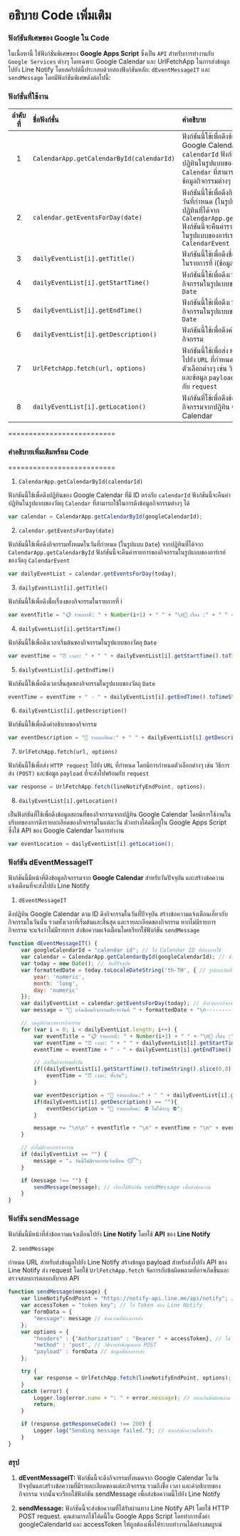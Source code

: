 # อธิบาย Code เพิ่มเติม

### ฟังก์ชันพิเศษของ Google ใน Code 
ในเนื้อหานี้ ใช้ฟังก์ชันพิเศษของ **Google Apps Script** ซึ่งเป็น `API` สำหรับการทำงานกับ `Google Services` ต่างๆ โดยเฉพาะ Google Calendar และ UrlFetchApp ในการส่งข้อมูลไปยัง Line Notify โดยสคริปต์นี้ประกอบด้วยสองฟังก์ชันหลัก: `dEventMessageIT` และ `sendMessage` โดยมีฟังก์ชันพิเศษดังต่อไปนี้:

### ฟังก์ชั่นที่ใช้งาน

|ลำดับที่|ชื่อฟังก์ชั่น|คำอธิบาย|
| :----: | :---- | :---- |
|1|`CalendarApp.getCalendarById(calendarId)`|ฟังก์ชันนี้ใช้เพื่อดึงข้อมูลปฏิทินของ Google Calendar ที่มี ID ตรงกับ `calendarId` ฟังก์ชันนี้จะคืนค่าปฏิทินในรูปแบบของ `Object Calendar` ที่สามารถใช้ในการดึงข้อมูลกิจกรรมต่างๆ|
|2|`calendar.getEventsForDay(date)`|ฟังก์ชันนี้ใช้เพื่อดึงกิจกรรมทั้งหมดในวันที่กำหนด (ในรูปแบบ `Date`) จากปฏิทินที่ได้จาก `CalendarApp.getCalendarById` ฟังก์ชันนี้จะคืนค่ารายการของกิจกรรมในรูปแบบของอาร์เรย์ของ `Object CalendarEvent`|
|3|`dailyEventList[i].getTitle()`|ฟังก์ชันนี้ใช้เพื่อดึงชื่อเรื่องของกิจกรรมในรายการที่ i(ข้อมูลวนลูปรายการ)|
|4|`dailyEventList[i].getStartTime()`|ฟังก์ชันนี้ใช้เพื่อดึงเวลาเริ่มต้นของกิจกรรมในรูปแบบของ `Object Date`|
|5|`dailyEventList[i].getEndTime()`|ฟังก์ชันนี้ใช้เพื่อดึงเวลาสิ้นสุดของกิจกรรมในรูปแบบของ `Object Date`|
|6|`dailyEventList[i].getDescription()`|ฟังก์ชันนี้ใช้เพื่อดึงคำอธิบายของกิจกรรม|
|7|`UrlFetchApp.fetch(url, options)`|ฟังก์ชันนี้ใช้เพื่อส่ง `HTTP request` ไปยัง `URL` ที่กำหนด โดยมีการกำหนดตัวเลือกต่างๆ เช่น วิธีการส่ง (`POST`) และข้อมูล `payload` ที่จะส่งไปพร้อมกับ `request`|
|8|`dailyEventList[i].getLocation()`|ฟังก์ชันที่ใช้เพื่อดึงข้อมูลสถานที่ของกิจกรรมจากปฏิทิน Google Calendar |

==========================

### คำอธิบายเพิ่มเติมพร้อม Code
==========================
1. `CalendarApp.getCalendarById(calendarId)`

ฟังก์ชันนี้ใช้เพื่อดึงปฏิทินของ Google Calendar ที่มี ID ตรงกับ `calendarId` ฟังก์ชันนี้จะคืนค่าปฏิทินในรูปแบบของวัตถุ `Calendar` ที่สามารถใช้ในการดึงข้อมูลกิจกรรมต่างๆ ได้

```javascript
var calendar = CalendarApp.getCalendarById(googleCalendarId);
```

2. `calendar.getEventsForDay(date)`

ฟังก์ชันนี้ใช้เพื่อดึงกิจกรรมทั้งหมดในวันที่กำหนด (ในรูปแบบ `Date`) จากปฏิทินที่ได้จาก `CalendarApp.getCalendarById` ฟังก์ชันนี้จะคืนค่ารายการของกิจกรรมในรูปแบบของอาร์เรย์ของวัตถุ `CalendarEvent`

```javascript
var dailyEventList = calendar.getEventsForDay(today);
```

3. `dailyEventList[i].getTitle()`

ฟังก์ชันนี้ใช้เพื่อดึงชื่อเรื่องของกิจกรรมในรายการที่ i

```javascript
var eventTitle = "📋 รายการที่: " + Number(i+1) + " " + "\n📖 เรื่อง :" + " " + dailyEventList[i].getTitle();
```

4. `dailyEventList[i].getStartTime()`

ฟังก์ชันนี้ใช้เพื่อดึงเวลาเริ่มต้นของกิจกรรมในรูปแบบของวัตถุ `Date`

```javascript
var eventTime = "⏰ เวลา: " + " " + dailyEventList[i].getStartTime().toTimeString().slice(0,8);
```

5. `dailyEventList[i].getEndTime()`

ฟังก์ชันนี้ใช้เพื่อดึงเวลาสิ้นสุดของกิจกรรมในรูปแบบของวัตถุ `Date`

```javascript
eventTime = eventTime + " - " + dailyEventList[i].getEndTime().toTimeString().slice(0, 8);
```

6. `dailyEventList[i].getDescription()`

ฟังก์ชันนี้ใช้เพื่อดึงคำอธิบายของกิจกรรม

```javascript
var eventDescription = "📄 รายละเอียด:" + " " + dailyEventList[i].getDescription() + " \n";
```

7. `UrlFetchApp.fetch(url, options)`

ฟังก์ชันนี้ใช้เพื่อส่ง `HTTP request` ไปยัง `URL` ที่กำหนด โดยมีการกำหนดตัวเลือกต่างๆ เช่น วิธีการส่ง `(POST)` และข้อมูล `payload` ที่จะส่งไปพร้อมกับ `request`

```javascript
var response = UrlFetchApp.fetch(lineNotifyEndPoint, options);
```

8. `dailyEventList[i].getLocation()`

เป็นฟังก์ชันที่ใช้เพื่อดึงข้อมูลสถานที่ของกิจกรรมจากปฏิทิน Google Calendar โดยมีการใช้งานในบริบทของการดึงรายละเอียดของกิจกรรมในแต่ละวัน ตัวอย่างโค้ดนี้อยู่ใน Google Apps Script ซึ่งใช้ API ของ Google Calendar ในการทำงาน

```javascript
var eventLocation = dailyEventList[i].getLocation();
```

### ฟังก์ชัน dEventMessageIT
ฟังก์ชันนี้มีหน้าที่ดึงข้อมูลกิจกรรมจาก **Google Calendar** สำหรับวันปัจจุบัน และสร้างข้อความแจ้งเตือนที่จะส่งไปยัง Line Notify

1. `dEventMessageIT`

ดึงปฏิทิน Google Calendar ตาม ID
ดึงกิจกรรมในวันที่ปัจจุบัน
สร้างข้อความแจ้งเตือนเกี่ยวกับกิจกรรมในวันนั้น รวมทั้งเวลาที่เริ่มต้นและสิ้นสุด และรายละเอียดของกิจกรรม
หากไม่มีรายการกิจกรรม จะแจ้งว่าไม่มีรายการ
ส่งข้อความแจ้งเตือนโดยเรียกใช้ฟังก์ชัน `sendMessage`

```javascript
function dEventMessageIT() {
    var googleCalendarId = "calendar id"; // ใส่ Calendar ID ที่ต้องการใช้
    var calendar = CalendarApp.getCalendarById(googleCalendarId); // ดึง Calendar ตาม ID ที่ระบุ
    var today = new Date(); // วันที่ปัจจุบัน
    var formattedDate = today.toLocaleDateString('th-TH', { // รูปแบบวันที่ในภาษาไทย
        year: 'numeric',
        month: 'long',
        day: 'numeric'
    });
    var dailyEventList = calendar.getEventsForDay(today); // ดึงรายการกิจกรรมของวันปัจจุบัน
    var message = "📣 แจ้งเตือนกิจกรรมประจำวันที่ " + formattedDate + "\n-----------";

    // วนลูปผ่านรายการกิจกรรม
    for (var i = 0; i < dailyEventList.length; i++) {
        var eventTitle = "📋 รายการที่: " + Number(i+1) + " " + "\n📖 เรื่อง :" + " " + dailyEventList[i].getTitle();
        var eventTime = "⏰ เวลา: " + " " + dailyEventList[i].getStartTime().toTimeString().slice(0,8);
        eventTime = eventTime + " - " + dailyEventList[i].getEndTime().toTimeString().slice(0, 8);

        // ถ้าเป็นกิจกรรมทั้งวัน
        if((dailyEventList[i].getStartTime().toTimeString().slice(0,8) == "00:00:00") && (dailyEventList[i].getEndTime().toTimeString().slice(0, 8) == "00:00:00")){
            eventTime = "⏰ เวลา: ทั้งวัน";
        }

        var eventDescription = "📄 รายละเอียด:" + " " + dailyEventList[i].getDescription() + " \n";
        if(dailyEventList[i].getDescription() == ""){
            eventDescription = "📄 รายละเอียด: ⛔ ไม่ได้ระบุ ⛔";
        }

        message += "\n\n" + eventTitle + "\n" + eventTime + "\n" + eventDescription;
    }

    // ถ้าไม่มีรายการกิจกรรม
    if (dailyEventList == "") {
        message = "☕ วันนี้ไม่มีรายการแจ้งเตือน 😴";
    }

    if (message !== "") {
        sendMessage(message); // เรียกใช้ฟังก์ชัน sendMessage เพื่อส่งข้อความ
    }
}
```

### ฟังก์ชัน sendMessage
ฟังก์ชันนี้มีหน้าที่ส่งข้อความแจ้งเตือนไปยัง **Line Notify** โดยใช้ **API** ของ **Line Notify**

2. `sendMessage`

กำหนด URL สำหรับส่งข้อมูลไปยัง Line Notify
สร้างข้อมูล payload สำหรับส่งไปยัง API ของ Line Notify
ส่ง request โดยใช้ `UrlFetchApp.fetch`
จัดการกับข้อผิดพลาดที่อาจเกิดขึ้นและตรวจสอบการตอบกลับจาก API

```javascript
function sendMessage(message) {
    var lineNotifyEndPoint = "https://notify-api.line.me/api/notify"; // URL สำหรับส่งข้อความไปยัง Line Notify
    var accessToken = "token key"; // ใส่ Token ของ Line Notify
    var formData = {
        "message": message // ข้อความที่ต้องการส่ง
    };
    var options = {
        "headers" : {"Authorization" : "Bearer " + accessToken}, // ใส่ Token ใน Header
        "method" : 'post', // วิธีการส่งข้อมูลแบบ POST
        "payload" : formData // ข้อมูลที่ต้องการส่ง
    };

    try {
        var response = UrlFetchApp.fetch(lineNotifyEndPoint, options); // ส่งคำขอไปยัง Line Notify
    }
    catch (error) {
        Logger.log(error.name + ": " + error.message); // หากเกิดข้อผิดพลาด
        return;
    }

    if (response.getResponseCode() !== 200) {
        Logger.log("Sending message failed."); // หากส่งข้อความไม่สำเร็จ
    }
}
```

### สรุป
1. **dEventMessageIT:** ฟังก์ชันนี้จะดึงกิจกรรมทั้งหมดจาก Google Calendar ในวันปัจจุบันและสร้างข้อความที่มีรายละเอียดของแต่ละกิจกรรม รวมถึงชื่อ เวลา และคำอธิบายของกิจกรรม จากนั้นจะเรียกใช้ฟังก์ชัน sendMessage เพื่อส่งข้อความนี้ไปยัง Line Notify

2. **sendMessage:** ฟังก์ชันนี้จะส่งข้อความที่ได้รับผ่านทาง Line Notify API โดยใช้ HTTP POST request.
คุณสามารถใช้โค้ดนี้ใน Google Apps Script โดยทำการตั้งค่า googleCalendarId และ accessToken ให้ถูกต้องเพื่อให้ระบบทำงานได้อย่างสมบูรณ์